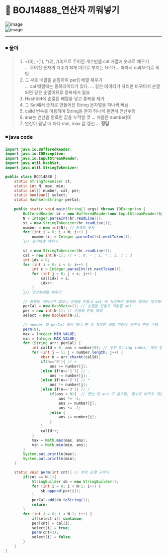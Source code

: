# 🎏 BOJ14888_연산자 끼워넣기   
![image](https://user-images.githubusercontent.com/72757829/104312962-afb02780-551a-11eb-921e-48f4521ec977.png)    
![image](https://user-images.githubusercontent.com/72757829/104313014-c5255180-551a-11eb-8dab-43559f7791f5.png)   

---   
### ◾ 풀이   
> 1. +(0), -(1), *(2), /(3)으로 주어진 개수만큼 cal 배열에 숫자로 채우기  
>   ... 주어진 숫자의 개수가 N개 이므로 부호는 N-1개... 따라서 cal[N-1]로 세팅   
> 2. 그 부호 배열을 순열하여 per[] 배열 채우기      
>   ... cal 배열에는 중복데이터가 있다.
>   ... 같은 데이터가 자리만 바뀌어서 순열되면 같은 순열이므로 중복제거 필요   
> 3. HashSet에 순열된 배열을 넣고 중복을 제거   
> 4. 그 Set에서 숫자로 만들어진 String 문자열을 하나씩 빼냄    
> 5. calId 변수를 이용하여 String을 문자 하나씩 돌면서 연산수행   
> 6. ans는 연산을 완료한 값을 누적할 것 ... 처음은 number[0]   
> 7. 연산이 끝날 때 마다 min, max 값 갱신 ... __정답__   

### ◾ java code   
```java  
import java.io.BufferedReader;
import java.io.IOException;
import java.io.InputStreamReader;
import java.util.HashSet;
import java.util.StringTokenizer;

public class BOJ14888 {
    static StringTokenizer st;
    static int N, max, min;
    static int[] number, cal, per;
    static boolean[] select;
    static HashSet<String> perCal;
    
    public static void main(String[] args) throws IOException {
        BufferedReader br = new BufferedReader(new InputStreamReader(System.in));
        N = Integer.parseInt(br.readLine());
        st = new StringTokenizer(br.readLine());
        number = new int[N]; // N개의 숫자
        for (int i = 0; i < N; i++) {
            number[i] = Integer.parseInt(st.nextToken());
        }// 숫자배열 채우기
        
        st = new StringTokenizer(br.readLine());
        cal = new int[N-1]; // + : 0, - : 1, * : 2, / : 3
        int idx = 0;
        for (int i = 0; i < 4; i++) {
            int c = Integer.parseInt(st.nextToken());
            for (int j = 0; j < c; j++) {
                cal[idx] = i;
                idx++;
            }
        }// 연산자배열 채우기
        
        // 중복된 데이터가 있으니 순열을 만들고 set 에 저장하여 중복된 결과는 제거해주기
        perCal = new HashSet<>(); // 순열을 만들고 저장할 set
        per = new int[N-1]; // 순열을 만들 배열
        select = new boolean[N-1];
        
        // number 과 perCal 에서 하나 뺀 것 저장한 배열 번갈아 가면서 연산 수행
        perm(0);
        max = Integer.MIN_VALUE;
        min = Integer.MAX_VALUE;
        for (String arr: perCal) {
            int calId = 0, ans = number[0]; // 부호 String index, 계산 결과
            for (int j = 1; j < number.length; j++) {
                char n = arr.charAt(calId);
                if(n=='0'){ // +
                    ans += number[j];
                }else if(n=='1'){ // -
                    ans -= number[j];
                }else if(n=='2'){ // *
                    ans *= number[j];
                }else if(n=='3'){ // /
                    if(ans < 0){  // 연산 전 ans 가 음수면, 양수로 바꾸고 계산 후 음수 부호 붙임
                        ans *= -1;
                        ans /= number[j];
                        ans *= -1;
                    }else {
                        ans /= number[j];
                    }
                }
                calId++;
            }
            max = Math.max(max, ans);
            min = Math.min(min, ans);
        }
        System.out.println(max);
        System.out.println(min);
    }

    static void perm(int cnt){ // 부호 순열 구하기
        if(cnt == N-1){
            StringBuilder sb = new StringBuilder();
            for (int i = 0; i < N-1; i++) {
                sb.append(per[i]);
            }
            perCal.add(sb.toString());
            return;
        }
        for (int i = 0; i < N-1; i++) {
            if(select[i]) continue;
            per[cnt] = cal[i];
            select[i] = true;
            perm(cnt+1);
            select[i] = false;
        }
    }
}

```    
